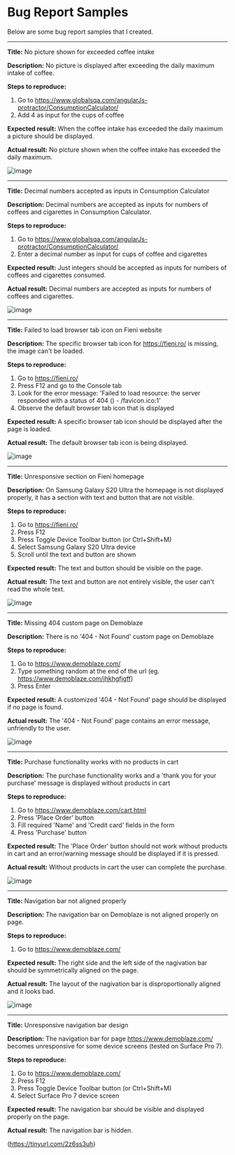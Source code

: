 # Bug Report Samples

Below are some bug report samples that I created.

------------------------

**Title:**
No picture shown for exceeded coffee intake

**Description:**
No picture is displayed after exceeding the daily maximum intake of coffee.

**Steps to reproduce:**
1. Go to https://www.globalsqa.com/angularJs-protractor/ConsumptionCalculator/
2. Add 4 as input for the cups of coffee

**Expected result:**
When the coffee intake has exceeded the daily maximum a picture should be displayed.

**Actual result:**
No picture shown when the coffee intake has exceeded the daily maximum.

![image](https://user-images.githubusercontent.com/20253982/203814518-cd39431d-b296-47d0-ae06-f9f317b3b492.png)

------------------------

**Title:**
Decimal numbers accepted as inputs in Consumption Calculator

**Description:**
Decimal numbers are accepted as inputs for numbers of coffees and cigarettes in Consumption Calculator.

**Steps to reproduce:**
1. Go to https://www.globalsqa.com/angularJs-protractor/ConsumptionCalculator/
2. Enter a decimal number as input for cups of coffee and cigarettes

**Expected result:**
Just integers should be accepted as inputs for numbers of coffees and cigarettes consumed. 

**Actual result:**
Decimal numbers are accepted as inputs for numbers of coffees and cigarettes.

![image](https://user-images.githubusercontent.com/20253982/203808190-190bb6ba-a259-43d0-8878-5d16e521d888.png)

------------------------

**Title:**
Failed to load browser tab icon on Fieni website

**Description:**
The specific browser tab icon for https://fieni.ro/ is missing, the image can't be loaded.

**Steps to reproduce:**
1. Go to https://fieni.ro/ 
2. Press F12 and go to the Console tab
3. Look for the error message: 'Failed to load resource: the server responded with a status of 404 () - /favicon.ico:1'
4. Observe the default browser tab icon that is displayed

**Expected result:**
A specific browser tab icon should be displayed after the page is loaded.

**Actual result:**
The default browser tab icon is being displayed.

![image](https://user-images.githubusercontent.com/20253982/203779636-083fe3d0-1737-4011-b562-1a294ee0617f.png)

--------------------------------------

**Title:**
Unresponsive section on Fieni homepage

**Description:**
On Samsung Galaxy S20 Ultra the homepage is not displayed properly, it has a section with text and button that are not visible.

**Steps to reproduce:**
1. Go to https://fieni.ro/ 
2. Press F12
3. Press Toggle Device Toolbar button (or Ctrl+Shift+M)
4. Select Samsung Galaxy S20 Ultra device
5. Scroll until the text and button are shown

**Expected result:**
The text and button should be visible on the page.

**Actual result:**
The text and button are not entirely visible, the user can't read the whole text.

![image](https://user-images.githubusercontent.com/20253982/203802170-a9139b06-839a-48ac-a4d8-6214f4d132a9.png)

--------------------------------------

**Title:**
Missing 404 custom page on Demoblaze 

**Description:**
There is no '404 - Not Found' custom page on Demoblaze

**Steps to reproduce:**
1. Go to https://www.demoblaze.com/
2. Type something random at the end of the url (eg. https://www.demoblaze.com/jhkhgfjgff)
3. Press Enter

**Expected result:**
A customized '404 - Not Found' page should be displayed if no page is found.

**Actual result:**
The '404 - Not Found' page contains an error message, unfriendly to the user.

![image](https://user-images.githubusercontent.com/20253982/203779310-9c141eb2-6bce-4bfa-8ae0-f36b389333e0.png)

--------------------------------------

**Title:**
Purchase functionality works with no products in cart 

**Description:**
The purchase functionality works and a 'thank you for your purchase' message is displayed without products in cart

**Steps to reproduce:**
1. Go to https://www.demoblaze.com/cart.html
2. Press 'Place Order' button
3. Fill required 'Name' and 'Credit card' fields in the form
4. Press 'Purchase' button

**Expected result:**
The 'Place Order' button should not work without products in cart and an error/warning message should be displayed if it is pressed.

**Actual result:**
Without products in cart the user can complete the purchase. 

![image](https://user-images.githubusercontent.com/20253982/203816765-096674da-0845-429e-8846-92cc677a2b09.png)

--------------------------------------

**Title:**
Navigation bar not aligned properly

**Description:**
The navigation bar on Demoblaze is not aligned properly on page.

**Steps to reproduce:**
1. Go to https://www.demoblaze.com/

**Expected result:**
The right side and the left side of the nagivation bar should be symmetrically aligned on the page.

**Actual result:**
The layout of the nagivation bar is disproportionally aligned and it looks bad.

![image](https://user-images.githubusercontent.com/20253982/203800620-a16d70ca-77b7-4554-a6c1-3347273e697c.png)

--------------------------------------

**Title:**
Unresponsive navigation bar design

**Description:**
The navigation bar for page https://www.demoblaze.com/ becomes unresponsive for some device screens (tested on Surface Pro 7).

**Steps to reproduce:**
1. Go to https://www.demoblaze.com/
2. Press F12
3. Press Toggle Device Toolbar button (or Ctrl+Shift+M)
4. Select Surface Pro 7 device screen

**Expected result:**
The navigation bar should be visible and displayed properly on the page.

**Actual result:**
The navigation bar is hidden. 

(https://tinyurl.com/2z6ss3uh) 
